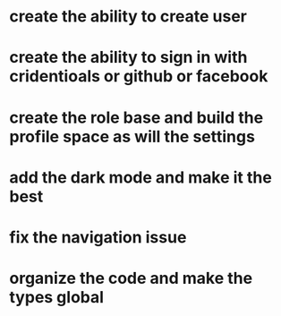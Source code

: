 # create the ability to create user 

# create the ability to sign in with cridentioals or github or facebook 

# create the role base and build the profile space as will the settings 

# add the dark mode and make it the best

# fix the navigation issue 

# organize the code and make the types global